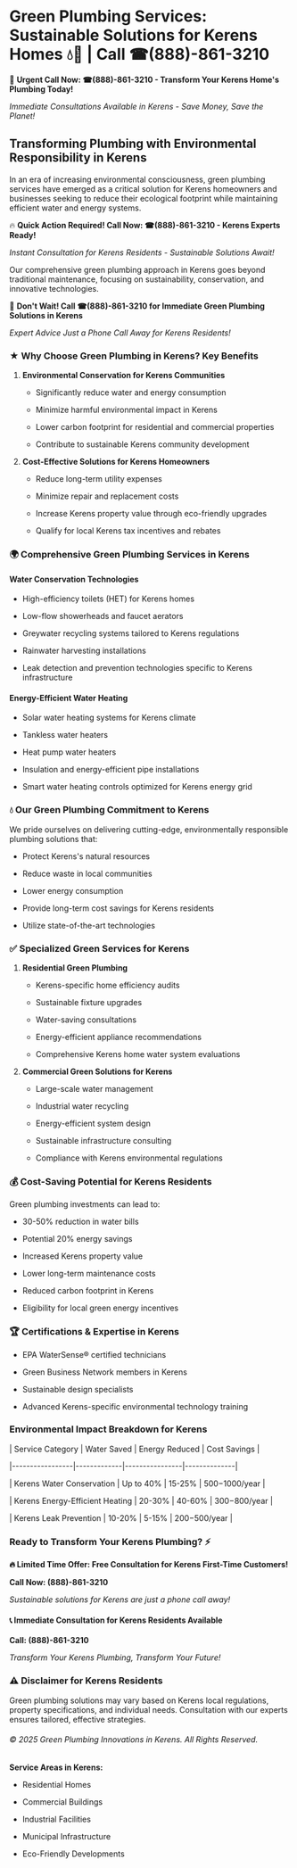 # Green Plumbing Services: Sustainable Solutions for Kerens Homes 💧🌿 | Call ☎(888)-861-3210

🚨 **Urgent Call Now: ☎(888)-861-3210 - Transform Your Kerens Home's Plumbing Today!**
*Immediate Consultations Available in Kerens - Save Money, Save the Planet!*

## Transforming Plumbing with Environmental Responsibility in Kerens

In an era of increasing environmental consciousness, green plumbing services have emerged as a critical solution for Kerens homeowners and businesses seeking to reduce their ecological footprint while maintaining efficient water and energy systems. 

🔥 **Quick Action Required! Call Now: ☎(888)-861-3210 - Kerens Experts Ready!**
*Instant Consultation for Kerens Residents - Sustainable Solutions Await!*

Our comprehensive green plumbing approach in Kerens goes beyond traditional maintenance, focusing on sustainability, conservation, and innovative technologies.

🚨 **Don't Wait! Call ☎(888)-861-3210 for Immediate Green Plumbing Solutions in Kerens**
*Expert Advice Just a Phone Call Away for Kerens Residents!*

### ★ Why Choose Green Plumbing in Kerens? Key Benefits

1. **Environmental Conservation for Kerens Communities** 
   - Significantly reduce water and energy consumption
   - Minimize harmful environmental impact in Kerens
   - Lower carbon footprint for residential and commercial properties
   - Contribute to sustainable Kerens community development

2. **Cost-Effective Solutions for Kerens Homeowners** 
   - Reduce long-term utility expenses
   - Minimize repair and replacement costs
   - Increase Kerens property value through eco-friendly upgrades
   - Qualify for local Kerens tax incentives and rebates

### 🌍 Comprehensive Green Plumbing Services in Kerens

#### Water Conservation Technologies
- High-efficiency toilets (HET) for Kerens homes
- Low-flow showerheads and faucet aerators
- Greywater recycling systems tailored to Kerens regulations
- Rainwater harvesting installations
- Leak detection and prevention technologies specific to Kerens infrastructure

#### Energy-Efficient Water Heating
- Solar water heating systems for Kerens climate
- Tankless water heaters
- Heat pump water heaters
- Insulation and energy-efficient pipe installations
- Smart water heating controls optimized for Kerens energy grid

### 💧 Our Green Plumbing Commitment to Kerens

We pride ourselves on delivering cutting-edge, environmentally responsible plumbing solutions that:
- Protect Kerens's natural resources
- Reduce waste in local communities
- Lower energy consumption
- Provide long-term cost savings for Kerens residents
- Utilize state-of-the-art technologies

### ✅ Specialized Green Services for Kerens

1. **Residential Green Plumbing**
   - Kerens-specific home efficiency audits
   - Sustainable fixture upgrades
   - Water-saving consultations
   - Energy-efficient appliance recommendations
   - Comprehensive Kerens home water system evaluations

2. **Commercial Green Solutions for Kerens**
   - Large-scale water management
   - Industrial water recycling
   - Energy-efficient system design
   - Sustainable infrastructure consulting
   - Compliance with Kerens environmental regulations

### 💰 Cost-Saving Potential for Kerens Residents

Green plumbing investments can lead to:
- 30-50% reduction in water bills
- Potential 20% energy savings
- Increased Kerens property value
- Lower long-term maintenance costs
- Reduced carbon footprint in Kerens
- Eligibility for local green energy incentives

### 🏆 Certifications & Expertise in Kerens

- EPA WaterSense® certified technicians
- Green Business Network members in Kerens
- Sustainable design specialists
- Advanced Kerens-specific environmental technology training

### Environmental Impact Breakdown for Kerens

| Service Category | Water Saved | Energy Reduced | Cost Savings |
|-----------------|-------------|----------------|--------------|
| Kerens Water Conservation | Up to 40% | 15-25% | $500-$1000/year |
| Kerens Energy-Efficient Heating | 20-30% | 40-60% | $300-$800/year |
| Kerens Leak Prevention | 10-20% | 5-15% | $200-$500/year |

### Ready to Transform Your Kerens Plumbing? ⚡

**🔥 Limited Time Offer: Free Consultation for Kerens First-Time Customers!**

**Call Now: (888)-861-3210**
*Sustainable solutions for Kerens are just a phone call away!*

#### 📞 Immediate Consultation for Kerens Residents Available

**Call: (888)-861-3210**
*Transform Your Kerens Plumbing, Transform Your Future!*

### ⚠️ Disclaimer for Kerens Residents

Green plumbing solutions may vary based on Kerens local regulations, property specifications, and individual needs. Consultation with our experts ensures tailored, effective strategies.

###### © 2025 Green Plumbing Innovations in Kerens. All Rights Reserved.

**Service Areas in Kerens:** 
- Residential Homes
- Commercial Buildings
- Industrial Facilities
- Municipal Infrastructure
- Eco-Friendly Developments